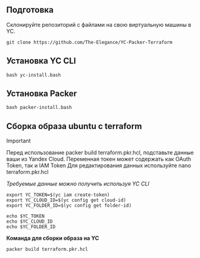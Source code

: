 ## Подготовка
Склонируйте репозиторий с файлами на свою виртуальную машины в YC.
```
git clone https://github.com/The-Elegance/YC-Packer-Terraform
```

## Установка YC CLI
```
bash yc-install.bash
```

## Установка Packer

```
bash packer-install.bash
```

## Сборка образа ubuntu с terraform

> [!IMPORTANT]  
> Перед использование packer build terraform.pkr.hcl, подставьте данные ваши из Yandex Cloud.
> Переменная токен может содержать как OAuth Token, так и IAM Token
> Для редактирования данных используйте nano terraform.pkr.hcl

_Требуемые данные можно получить используя YC CLI_
```
export YC_TOKEN=$(yc iam create-token)
export YC_CLOUD_ID=$(yc config get cloud-id)
export YC_FOLDER_ID=$(yc config get folder-id)

echo $YC_TOKEN
echo $YC_CLOUD_ID
echo $YC_FOLDER_ID
```

**Команда для сборки образа на YC**
```
packer build terraform.pkr.hcl
```
